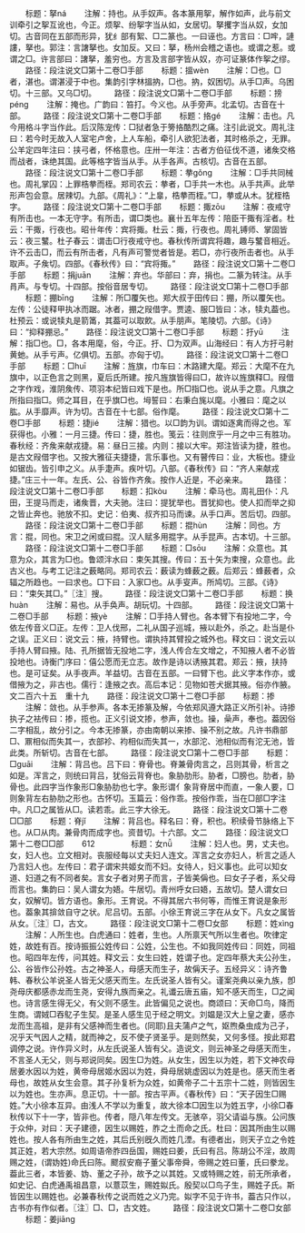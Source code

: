 <!-- { "loadSidebar": true } -->
　　标题：拏ná
　　注解：持也。从手奴声。各本篆用挐，解作如声，此与前文训牵引之挐互讹也，今正。烦挐、纷挐字当从如，女居切。拏攫字当从奴，女加切。古音同在五部而形异，犹纟部有絮、□二篆也。一曰诬也。方言曰：□哰，謰謱，拏也。郭注：言譇拏也。女加反。又曰：拏，杨州会稽之语也。或谓之惹。或谓之□。许言部曰：譇拏，羞穷也。方言及言部字皆从奴，亦可证篆体作挐之缪。
　　路径：段注说文□第十二卷□手部
　　标题：搵wèn
　　注解：□也。□者，湛也。谓湛浸于中也。集韵引字林搵抐，□也。抐，奴困切。从手□声。乌困切。十三部。又乌□切。
　　路径：段注说文□第十二卷□手部
　　标题：搒pénɡ
　　注解：掩也。广韵曰：笞打。今义也。从手旁声。北孟切。古音在十部。
　　路径：段注说文□第十二卷□手部
　　标题：挌ɡé
　　注解：击也。凡今用格斗字当作此。后汉陈宠传：□狱者急于篣挌酷烈之痛。注引此说文。周礼注曰：若今时无故入人室宅卢舍，上人车船，牵引人欲犯法者，其时格杀之，无罪。公羊定四年注曰：挟弓者，怀格意也。庄卅一年注：古者方伯征伐不道，诸矦交格而战者，诛绝其国。此等格字皆当从手。从手各声。古核切。古音在五部。
　　路径：段注说文□第十二卷□手部
　　标题：拲ɡǒnɡ
　　注解：□手共同械也。周礼掌囚：上罪梏拲而桎。郑司农云：拲者，□手共一木也。从手共声。此举形声包会意。居辣切。九部。《周礼》：“上辠，梏拲而桎。”□，拲或从木。犹桎梏字。
　　路径：段注说文□第十二卷□手部
　　标题：掫zōu
　　注解：夜戒守有所击也。一本无守字。有所击，谓□类也。襄卄五年左传：陪臣干掫有淫者。杜云：干掫，行夜也。昭卄年传：宾将掫。杜云：掫，行夜也。周礼镈师、掌固皆云：夜三鼜。杜子春云：谓击□行夜戒守也。春秋传所谓宾将趣，趣与鼜音相近。许不云击□，而云有所击者，凡有声可警觉者皆是。若□，亦行夜所击者也。从手取声。子矦切。四部。《春秋传》曰：“宾将掫。”
　　路径：段注说文□第十二卷□手部
　　标题：捐juān
　　注解：弃也。华部曰：弃，捐也。二篆为转注。从手肙声。与专切。十四部。按俗音居专切。
　　路径：段注说文□第十二卷□手部
　　标题：掤bīnɡ
　　注解：所□覆矢也。郑大叔于田传曰：掤，所以覆矢也。左传：公徒释甲执冰而踞。冰者，掤之叚借字。贾逵、服□皆曰：冰，犊丸葢也。杜预云：或说犊丸是箭筩，其葢可以取飮。从手朋声。笔陵切。六部。《诗》曰：“抑释掤忌。”
　　路径：段注说文□第十二卷□手部
　　标题：扜yū
　　注解：指□也。□，各本用麾，俗，今正。扜、□为双声。山海经曰：有人方扜弓射黄虵。从手亏声。亿俱切。五部。亦匈于切。
　　路径：段注说文□第十二卷□手部
　　标题：□huī
　　注解：旌旗，巾车曰：木路建大麾。郑云：大麾不在九旗中，以正色言之则黑，夏后氏所建。按凡旌旗皆得曰□，故许以旌旗释□。叚借之字作戏，淮阴矦传、项羽本纪皆曰戏下是也。所□指□也。说从手之意。凡旗之所指曰指□。师之耳目，在乎旗□也。坶誓曰：右秉白旄以麾。小雅曰：麾之以肱。从手靡声。许为切。古音在十七部。俗作麾。
　　路径：段注说文□第十二卷□手部
　　标题：捷jié
　　注解：猎也。以□韵为训。谓如逐禽而得之也。军获得也。小雅：一月三捷。传曰：捷，胜也。笺云：往则庶乎一月之中三有胜功。春秋经：齐矦来献戎捷。易：昼日三接。内则：接以大牢。郑注皆读为捷，胜也。是古文叚借字也。又按大雅征夫捷捷，言乐事也。又有瞽传曰：业，大板也。捷业如锯齿。皆引申之义。从手疌声。疾叶切。八部。《春秋传》曰：“齐人来献戎捷。”庄三十一年。左氏、公、谷皆作齐矦。按作人近是，不必亲来。
　　路径：段注说文□第十二卷□手部
　　标题：扣kòu
　　注解：牵马也。周礼田仆：凡田，王提马而走，诸矦晋，大夫驰。注曰：提犹举也。晋犹抑也。使人扣而举之抑之皆止奔也。驰放不扣。史记：伯夷、叔齐扣马而谏。从手口声。苦后切。四部。
　　路径：段注说文□第十二卷□手部
　　标题：掍hùn
　　注解：同也。方言：掍，同也。宋卫之闲或曰掍。汉人赋多用掍字。从手昆声。古本切。十三部。
　　路径：段注说文□第十二卷□手部
　　标题：□sōu
　　注解：众意也。其意为众，其言为□也。鲁颂泮水曰：束矢其搜。传曰：五十矢为束搜，众意也。此古义也。与考工记注之薮略同。郑司农云：薮读为蜂薮之薮。后郑云：蜂薮者，众辐之所趋也。一曰求也。□下曰：入家□也。从手叜声。所鸠切。三部。《诗》曰：“束矢其□。”〖注〗搜。
　　路径：段注说文□第十二卷□手部
　　标题：换huàn
　　注解：易也。从手奂声。胡玩切。十四部。
　　路径：段注说文□第十二卷□手部
　　标题：掖yè
　　注解：□手持人臂也。各本臂下有投地二字，今依左传音义□正。左传：卫人伐邢，二礼从国子巡城，掖以赴外，杀之。赴当是仆之误。正义曰：说文云：掖，持臂也。谓执持其臂投之城外也。释文曰：说文云以手持人臂曰掖。陆、孔所据皆无投地二字，浅人传合左文增之，不知掖人者不必皆投地也。诗衡门序曰：僖公愿而无立志。故作是诗以诱掖其君。郑云：掖，扶持也。是可证矣。从手夜声。羊益切。古音在五部。一曰臂下也。此义字本作亦，或借掖为之，非古也。儒行：逢掖之衣。高后本记：见物如苍犬据其掖。俗亦作腋。文二百六十五　重十九
　　路径：段注说文□第十二卷□手部
　　标题：掺
　　注解：敛也。从手参声。各本无掺篆及解，今依郑风遵大路正义所引补。诗掺执子之袪传曰：掺，揽也。正义引说文掺，参声，敛也。操，喿声，奉也。葢因俗二字相乱，故分引之。今本无掺篆，亦由南朝以来掺、操不别之故。凡许书鼎部□、鼏相似而失其一，衣部袗、袀相似而失其一，水部沱、池相似而有沱无池，皆此类。所斩切。古音在七部。
　　路径：段注说文□第十二卷□手部
　　标题：□ɡuāi
　　注解：背吕也。吕下曰：脊骨也。脊兼骨肉言之，吕则其骨，析言之如是。浑言之，则统曰背吕，犹俗云背脊也。象胁肋形。胁者，□膀也。肋者，胁骨也。此四字当作象形□象胁肋也七字。象形谓亻象背脊居中而直，一象人要，□则象背左右胁肋之形也。古怀切。玉篇云：俗作乖。按俗作乖，当在□部□字注中。凡□之属皆从□。读若乖。此三字大徐无。
　　路径：段注说文□第十二卷□□部
　　标题：脊jǐ
　　注解：背吕也。释名曰：脊，积也。积续骨节脉络上下也。从□从肉。兼骨肉而成字也。资昔切。十六部。文二
　　路径：段注说文□第十二卷□□部
　　612
　　
　　标题：女nǚ
　　注解：妇人也。男，丈夫也。女，妇人也。立文相对。丧服经每以丈夫妇人连文。浑言之女亦妇人，析言之适人乃言妇人也。左传曰：君子谓宋共姬女而不妇。女待人，妇义事也。此可以知女道、妇道之有不同者矣。言女子者对男子而言，子皆美偁也。曰女子子者，系父母而言也。集韵曰：吴人谓女为娪。牛居切。青州呼女曰娪，五故切。楚人谓女曰女，奴解切。皆方语也。象形。王育说。不得其居六书何等，而惟王育说是象形也。葢象其揜敛自守之状。尼吕切。五部。小徐王育说三字在从女下。凡女之属皆从女。〖注〗□，古文。
　　路径：段注说文□第十二卷□女部
　　标题：姓xìnɡ
　　注解：人所生也。白虎通曰：姓者，生也。人所禀天气所以生者也。吹律定姓，故姓有百。按诗振振公姓传曰：公姓，公生也。不如我同姓传曰：同姓，同祖也。昭四年左传，问其姓。释文云：女生曰姓，姓谓子也。定四年蔡大夫公孙生，公、谷皆作公孙姓。古之神圣人，母感天而生子，故偁天子。五经异义：诗齐鲁韩、春秋公羊说圣人皆无父感天而生。左氏说圣人皆有父。谨案尧典以亲九族，卽尧母庆都感赤龙而生尧，安得九族而亲之。礼谶云唐五庙，知不感天而生，□之闻也。诗言感生得无父，有父则不感生。此皆偏见之说也。商颂曰：天命□鸟，降而生商。谓娀□吞鳦子生契。是圣人感生见于经之明文。刘媪是汉大上皇之妻，感亦龙而生高祖，是非有父感神而生者也。(同耶)且夫蒲卢之气，妪煦桑虫成为己子，况乎天气因人之精，就而神之，反不使子贤圣乎。是则然矣，又何多怪。按此郑君调停之说。许作异义时，从左氏说圣人皆有父。造说文，则云神圣之母感天而生，不言圣人无父，则与郑说同矣。因生□为姓。从女生，因生以为姓，若下文神农母居姜水因以为姓，黄帝母居姬水因以为姓，舜母居姚虚因以为姓是也。感天而生者母也，故姓从女生会意。其子孙复析为众姓，如黄帝子二十五宗十二姓，则皆因生以为姓也。生亦声。息正切。十一部。按古平声。《春秋传》曰：“天子因生□赐姓。”大小徐本互异。由浅人不学以为重复，故大徐本□因生以为姓五字，小徐□春秋传以下十一字，皆非也。传者，隠八年左传文。无骇卒，羽父请谥与族。公问族于众仲，对曰：天子建德，因生以赐姓，胙之土而命之氏。杜曰：因其所由生以赐姓也。按人各有所由生之姓，其后氏别旣久而姓几湮。有德者出，则天子立之令姓其正姓，若大宗然。如周语帝胙四岳国，赐姓曰姜，氏曰有吕。陈胡公不淫，故周赐之姓，(谓妫姓)命氏曰陈。飂叔安裔子董父事帝舜，帝赐之姓曰董，氏曰豢龙。葢此三者，本皆姜、妫、董之子孙，故予之以其姓。又或特赐之姓，前无所承者，如史记、白虎通禹祖昌意，以薏苡生，赐姓姒氏。殷契以□鸟子生，赐姓子氏。斯皆因生以赐姓也。必兼春秋传之说而姓之义乃完。姒字不见于许书，葢古只作以，古书亦有作似者。〖注〗□、□，古文姓。
　　路径：段注说文□第十二卷□女部
　　标题：姜jiānɡ
